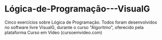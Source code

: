 # Lógica-de-Programação---VisualG
Cinco exercícios sobre Lógica de Programação. Todos foram desenvolvidos no software livre VisualG, durante o curso "Algoritmo", oferecido pela plataforma Curso em Vídeo (cursoemvideo.com)
